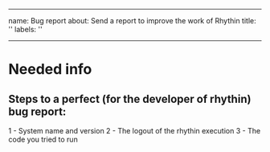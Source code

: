 
---
name: Bug report
about: Send a report to improve the work of Rhythin
title: ''
labels: ''

---

# Needed info
## Steps to a perfect (for the developer of rhythin) bug report:
1 - System name and version
2 - The logout of the rhythin execution
3 - The code you tried to run

